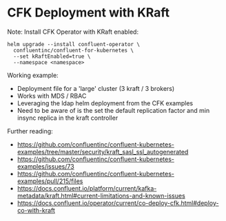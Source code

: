 # CFK Deployment with KRaft

Note:
Install CFK Operator with KRaft enabled:
```shell
helm upgrade --install confluent-operator \
  confluentinc/confluent-for-kubernetes \
  --set kRaftEnabled=true \
  --namespace <namespace>
```

Working example:
- Deployment file for a 'large' cluster (3 kraft / 3 brokers)
- Works with MDS / RBAC
- Leveraging the ldap helm deployment from the CFK examples
- Need to be aware of is the set the default replication factor and min insync replica in the kraft controller

Further reading:
- https://github.com/confluentinc/confluent-kubernetes-examples/tree/master/security/kraft_sasl_ssl_autogenerated
- https://github.com/confluentinc/confluent-kubernetes-examples/issues/73
- https://github.com/confluentinc/confluent-kubernetes-examples/pull/215/files
- https://docs.confluent.io/platform/current/kafka-metadata/kraft.html#current-limitations-and-known-issues
- https://docs.confluent.io/operator/current/co-deploy-cfk.html#deploy-co-with-kraft

